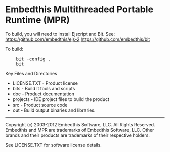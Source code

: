 Embedthis Multithreaded Portable Runtime (MPR)
==============================================

To build, you will need to install Ejscript and Bit. See:
    https://github.com/embedthis/ejs-2
    https://github.com/embedthis/bit

To build:
<pre>
    bit -config . 
    bit
</pre>

Key Files and Directories

* LICENSE.TXT           - Product license
* bits                  - Build It tools and scripts
* doc                   - Product documentation
* projects              - IDE project files to build the product
* src                   - Product source code
* out                   - Build output binaries and libraries.

--------------------------------------------------------------------------------
Copyright (c) 2003-2012 Embedthis Software, LLC. All Rights Reserved.
Embedthis and MPR are trademarks of Embedthis Software, LLC. Other 
brands and their products are trademarks of their respective holders.

See LICENSE.TXT for software license details.

